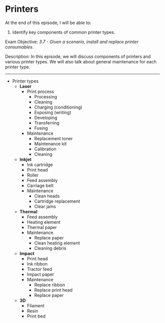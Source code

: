 # Printers

At the end of this episode, I will be able to:

1. Identify key components of common printer types.

Exam Objective: *3.7 -  Given a scenario, install and replace printer consumables*.


Description: In this episode, we will discuss components of printers and various printer types. We will also talk about general maintenance for each printer type.




---------


* Printer types
	+ **Laser**
		- Print process
			* Processing
			* Cleaning
			* Charging \(conditioning\)
			* Exposing \(writing\)
			* Developing
			* Transferring
			* Fusing
		- Maintenance
			* Replacement toner
			* Maintenance kit
			* Calibration
			* Cleaning
	+ **Inkjet**
		- Ink cartridge
		- Print head
		- Roller
		- Feed assembly
		- Carriage belt
		- Maintenance
			* Clean heads
			* Cartridge replacement
			* Clear jams
	+ **Thermal**
		- Feed assembly
		- Heating element
		- Thermal paper
		- Maintenance
			* Replace paper
			* Clean heating element
			* Cleaning debris
	+ **Impact**
		- Print head
		- Ink ribbon
		- Tractor feed
		- Impact paper
		- Maintenance
			* Replace ribbon
			* Replace print head
			* Replace paper
	+ **3D**
		- Filament
		- Resin
		- Print bed

